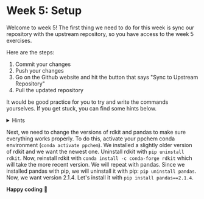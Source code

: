 # Week 5: Setup

Welcome to week 5! The first thing we need to do for this week is sync our repository with the upstream repository, so you have access to the week 5 exercises. 

Here are the steps: 
1. Commit your changes
2. Push your changes 
3. Go on the Github website and hit the button that says "Sync to Upstream Repository"
4. Pull the updated repository 

It would be good practice for you to try and write the commands yourselves. If you get stuck, you can find some hints below. 

<details>
<summary>Hints</summary>

1. Make sure you're in your practical-programming-in-chemistry-exercises folder
2. `git add .` to stage all your changes 
3. `git commit -m "changes so far"`  to commit your changes
4. `git push` to push your changes to remote
5. Go on the Github website. There should be a nice button that says something like "Sync to upstream repository"
6. Go back to your terminal and type `git pull` to get the new exercises. 
</details>


Next, we need to change the versions of rdkit and pandas to make sure everything works properly. To do this, activate your ppchem conda environment (`conda activate ppchem`). We installed a slightly older version of rdkit and we want the newest one. Uninstall rdkit with `pip uninstall rdkit`. Now, reinstall rdkit with `conda install -c conda-forge rdkit` which will take the more recent version. We will repeat with pandas. Since we installed pandas with pip, we will uninstall it with pip: `pip uninstall pandas`. Now, we want version 2.1.4. Let's install it with `pip install pandas==2.1.4`. 

**Happy coding** :star_struck:
